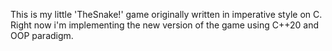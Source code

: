 This is my little 'TheSnake!' game originally written in imperative style on C. Right now i'm implementing the new version of the game using C++20 and OOP paradigm.
